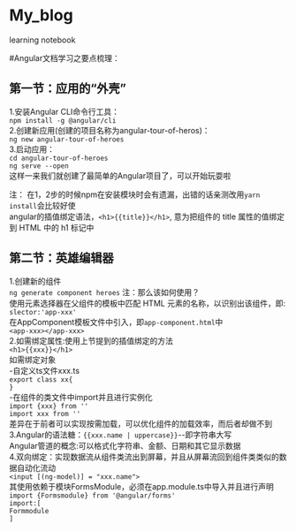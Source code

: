 
# My_blog
learning notebook

#Angular文档学习之要点梳理：
## 第一节：应用的“外壳”
1.安装Angular CLI命令行工具：  
    `npm install -g @angular/cli`  
2.创建新应用(创建的项目名称为angular-tour-of-heros)：  
    `ng new angular-tour-of-heroes`  
3.启动应用：<br>
    `cd angular-tour-of-heroes`  
    `ng serve --open`  
这样一来我们就创建了最简单的Angular项目了，可以开始玩耍啦  
    
注： 在1，2步的时候npm在安装模块时会有遗漏，出错的话亲测改用`yarn install`会比较好使  
     angular的插值绑定语法，`<h1>{{title}}</h1>`, 意为把组件的 title 属性的值绑定到 HTML 中的 h1 标记中   
     
## 第二节：英雄编辑器
1.创建新的组件      
    `ng generate component heroes`
注：那么该如何使用？    
使用元素选择器在父组件的模板中匹配 HTML 元素的名称，以识别出该组件，即:    
    `slector:'app-xxx'`  
在AppComponent模板文件中引入，即`app-component.html`中  
    `<app-xxx></app-xxx>`  
2.如需绑定属性:使用上节提到的插值绑定的方法    
    `<h1>{{xxx}}</h1>`  
  如需绑定对象  
  -自定义ts文件xxx.ts   
    `export class xx{`  
    `}`  
  -在组件的类文件中import并且进行实例化   
   `import {xxx} from ''`    
   `import xxx from ''`   
差异在于前者可以实现按需加载，可以优化组件的加载效率，而后者却做不到   
3.Angular的语法糖：`{{xxx.name | uppercase}}`--即字符串大写  
  Angular管道的概念:可以格式化字符串、金额、日期和其它显示数据  
4.双向绑定：实现数据流从组件类流出到屏幕，并且从屏幕流回到组件类类似的数据自动化流动    
    `<input [(ng-model)] = "xxx.name">`  
  其使用依赖于模块FormsModule，必须在app.module.ts中导入并且进行声明  
      `import {Formsmodule} from '@angular/forms'`  
      `import:[`  
          `Formmodule`  
      `]`  

  

